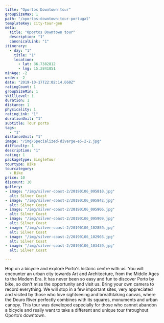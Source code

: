 ```yaml
---
title: "Oportos Downtown tour"
groupSizeMax: 1
path: "/oportos-downtown-tour-portugal"
templateKey: city-tour-gen
meta:
  title: "Oportos Downtown tour"
  description: "1"
  canonicalLink: "1"
itinerary:
  - day: "1"
    title: "1"
    location: 
      - lat: 36.7382812
      - lng: 15.2841851
minAge: -2
order: -2
date: "2019-10-17T22:02:14.660Z"
ratingCount: 1
groupSizeMin: 1
skillLevel: 1
duration: 1
distance: 1
physicality: 1
ratingLink: "1"
durationUnit: "1"
subtitle: Tour porto
tags:
  - "1"
distanceUnit: "1"
image: "/img/Specialized-diverge-e5-2-2.jpg"
difficulty: 1
description: "1"
rating: 1
packagetype: SingleTour
tourtype: Bike
tourcategory:
  - Bike
price: 10
discount: 10
gallery:
- image: "/img/silver-coast-2/20190106_095810.jpg"
  alt: Silver Coast
- image: "/img/silver-coast-2/20190106_095842.jpg"
  alt: Silver Coast
- image: "/img/silver-coast-2/20190106_095906.jpg"
  alt: Silver Coast
- image: "/img/silver-coast-2/20190106_095909.jpg"
  alt: Silver Coast
- image: "/img/silver-coast-2/20190106_102859.jpg"
  alt: Silver Coast
- image: "/img/silver-coast-2/20190106_102903.jpg"
  alt: Silver Coast
- image: "/img/silver-coast-2/20190106_103439.jpg"
  alt: Silver Coast

---
```


Hop on a bicycle and explore Porto's historic centre with us. You will encounter
an urban city towards Art and Architecture, from the Middle Ages to the Modern Era.
It has never been so easy and fun to discover Porto by bike, so don't miss the opportunity
and visit us. Bring your own camera to record everything. We will stop in a few
important sites, very appreciated and visited by those who love sightseeing and
breathtaking canvas, where the Douro River perfectly combines with its squares,
monuments and urban canopy. This tour was developed especially for those who cannot
abandon a bicycle and really want to take a different and unique tour throughout
Oporto’s downtown.
